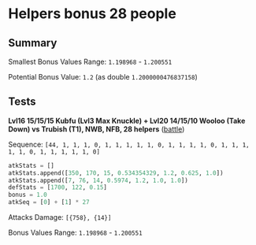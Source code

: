 # Helpers bonus 28 people

## Summary

Smallest Bonus Values Range: `1.198968` - `1.200551`

Potential Bonus Value: `1.2` (as double `1.2000000476837158`)

## Tests

**Lvl16 15/15/15 Kubfu (Lvl3 Max Knuckle) + Lvl20 14/15/10 Wooloo (Take Down) vs Trubish (T1), NWB, NFB, 28 helpers** ([battle](https://www.youtube.com/watch?v=ShUCGkQkRrk))

Sequence: `[44, 1, 1, 1, 0, 1, 1, 1, 1, 1, 0, 1, 1, 1, 1, 0, 1, 1, 1, 1, 1, 0, 1, 1, 1, 1, 1, 0]`

```python
atkStats = []
atkStats.append([350, 170, 15, 0.534354329, 1.2, 0.625, 1.0])
atkStats.append([7, 76, 14, 0.5974, 1.2, 1.0, 1.0])
defStats = [1700, 122, 0.15]
bonus = 1.0
atkSeq = [0] + [1] * 27
```

Attacks Damage: `[{758}, {14}]`

Bonus Values Range: `1.198968` - `1.200551`

